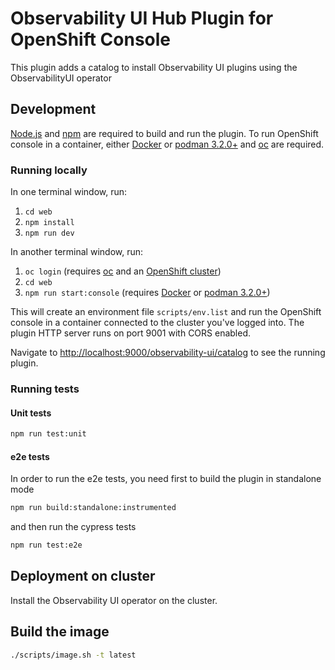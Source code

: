 # Observability UI Hub Plugin for OpenShift Console

This plugin adds a catalog to install Observability UI plugins using the ObservabilityUI operator

## Development

[Node.js](https://nodejs.org/en/) and [npm](https://www.npmjs.com/) are required
to build and run the plugin. To run OpenShift console in a container, either
[Docker](https://www.docker.com) or [podman 3.2.0+](https://podman.io) and
[oc](https://console.redhat.com/openshift/downloads) are required.

### Running locally

In one terminal window, run:

1. `cd web`
1. `npm install`
1. `npm run dev`

In another terminal window, run:

1. `oc login` (requires [oc](https://console.redhat.com/openshift/downloads) and an [OpenShift cluster](https://console.redhat.com/openshift/create))
2. `cd web`
3. `npm run start:console` (requires [Docker](https://www.docker.com) or [podman 3.2.0+](https://podman.io))

This will create an environment file `scripts/env.list` and run the OpenShift console
in a container connected to the cluster you've logged into. The plugin HTTP server
runs on port 9001 with CORS enabled.

Navigate to <http://localhost:9000/observability-ui/catalog> to see the running plugin.

### Running tests

#### Unit tests

```sh
npm run test:unit
```

#### e2e tests

In order to run the e2e tests, you need first to build the plugin in standalone mode

```sh
npm run build:standalone:instrumented
```

and then run the cypress tests

```sh
npm run test:e2e
```

## Deployment on cluster

Install the Observability UI operator on the cluster.

## Build the image

```sh
./scripts/image.sh -t latest
```

